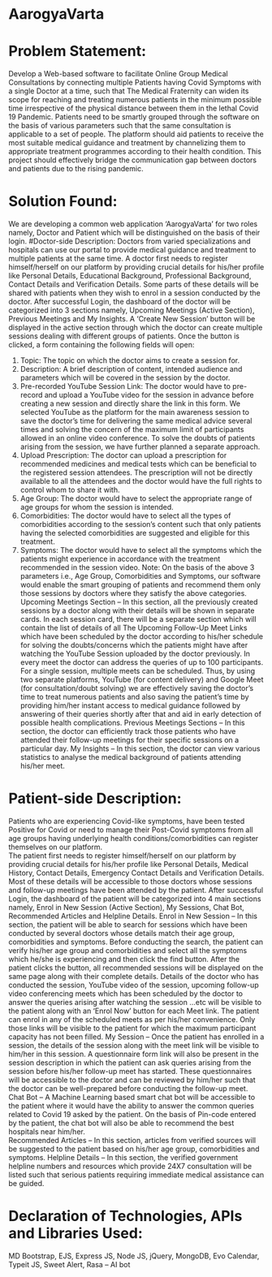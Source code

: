 # AarogyaVarta

# Problem Statement:
Develop a Web-based software to facilitate Online Group Medical Consultations by connecting multiple Patients having Covid Symptoms with a single Doctor at a time, such that The Medical Fraternity can widen its scope for reaching and treating numerous patients in the minimum possible time irrespective of the physical distance between them in the lethal Covid 19 Pandemic. Patients need to be smartly grouped through the software on the basis of various parameters such that the same consultation is applicable to a set of people. The platform should aid patients to receive the most suitable medical guidance and treatment by channelizing them to appropriate treatment programmes according to their health condition. This project should effectively bridge the communication gap between doctors and patients due to the rising pandemic.

# Solution Found:
We are developing a common web application ‘AarogyaVarta’ for two roles namely, Doctor and Patient which will be distinguished on the basis of their login.
#Doctor-side Description:
Doctors from varied specializations and hospitals can use our portal to provide medical guidance and treatment to multiple patients at the same time.
A doctor first needs to register himself/herself on our platform by providing crucial details for his/her profile like Personal Details, Educational Background, Professional Background, Contact Details and Verification Details. Some parts of these details will be shared with patients when they wish to enrol in a session conducted by the doctor.
After successful Login, the dashboard of the doctor will be categorized into 3 sections namely, Upcoming Meetings (Active Section), Previous Meetings and My Insights.
A ‘Create New Session’ button will be displayed in the active section through which the doctor can create multiple sessions dealing with different groups of patients. Once the button is clicked, a form containing the following fields will open:

1. Topic: The topic on which the doctor aims to create a session for.
2. Description: A brief description of content, intended audience and parameters which will be covered in the session by the doctor.
3. Pre-recorded YouTube Session Link: The doctor would have to pre-record and upload a YouTube video for the session in advance before creating a new session and directly share the link in this form. We selected YouTube as the platform for the main awareness session to save the doctor’s time for delivering the same medical advice several times and solving the concern of the maximum limit of participants allowed in an online video conference. To solve the doubts of patients arising from the session, we have further planned a separate approach.
4. Upload Prescription: The doctor can upload a prescription for recommended medicines and medical tests which can be beneficial to the registered session attendees. The prescription will not be directly available to all the attendees and the doctor would have the full rights to control whom to share it with.
5. Age Group: The doctor would have to select the appropriate range of age groups for whom the session is intended.
6. Comorbidities: The doctor would have to select all the types of comorbidities according to the session’s content such that only patients having the selected comorbidities are suggested and eligible for this treatment.
7. Symptoms: The doctor would have to select all the symptoms which the patients might experience in accordance with the treatment recommended in the session video.
   Note: On the basis of the above 3 parameters i.e., Age Group, Comorbidities and Symptoms, our software would enable the smart grouping of patients and recommend them only those sessions by doctors where they satisfy the above categories.
   Upcoming Meetings Section – In this section, all the previously created sessions by a doctor along with their details will be shown in separate cards. In each session card, there will be a separate section which will contain the list of details of all The Upcoming Follow-Up Meet Links which have been scheduled by the doctor according to his/her schedule for solving the doubts/concerns which the patients might have after watching the YouTube Session uploaded by the doctor previously. In every meet the doctor can address the queries of up to 100 participants. For a single session, multiple meets can be scheduled. Thus, by using two separate platforms, YouTube (for content delivery) and Google Meet (for consultation/doubt solving) we are effectively saving the doctor’s time to treat numerous patients and also saving the patient’s time by providing him/her instant access to medical guidance followed by answering of their queries shortly after that and aid in early detection of possible health complications.
   Previous Meetings Sections – In this section, the doctor can efficiently track those patients who have attended their follow-up meetings for their specific sessions on a particular day.
   My Insights – In this section, the doctor can view various statistics to analyse the medical background of patients attending his/her meet.
 #  Patient-side Description:
   Patients who are experiencing Covid-like symptoms, have been tested Positive for Covid or need to manage their Post-Covid symptoms from all age groups having underlying health conditions/comorbidities can register themselves on our platform.  
   The patient first needs to register himself/herself on our platform by providing crucial details for his/her profile like Personal Details, Medical History, Contact Details, Emergency Contact Details and Verification Details. Most of these details will be accessible to those doctors whose sessions and follow-up meetings have been attended by the patient.
   After successful Login, the dashboard of the patient will be categorized into 4 main sections namely, Enrol in New Session (Active Section), My Sessions, Chat Bot, Recommended Articles and Helpline Details.
   Enrol in New Session – In this section, the patient will be able to search for sessions which have been conducted by several doctors whose details match their age group, comorbidities and symptoms. Before conducting the search, the patient can verify his/her age group and comorbidities and select all the symptoms which he/she is experiencing and then click the find button. After the patient clicks the button, all recommended sessions will be displayed on the same page along with their complete details. Details of the doctor who has conducted the session, YouTube video of the session, upcoming follow-up video conferencing meets which has been scheduled by the doctor to answer the queries arising after watching the session ...etc will be visible to the patient along with an ‘Enrol Now’ button for each Meet link. The patient can enrol in any of the scheduled meets as per his/her convenience. Only those links will be visible to the patient for which the maximum participant capacity has not been filled.
   My Session – Once the patient has enrolled in a session, the details of the session along with the meet link will be visible to him/her in this session. A questionnaire form link will also be present in the session description in which the patient can ask queries arising from the session before his/her follow-up meet has started. These questionnaires will be accessible to the doctor and can be reviewed by him/her such that the doctor can be well-prepared before conducting the follow-up meet.
   Chat Bot – A Machine Learning based smart chat bot will be accessible to the patient where it would have the ability to answer the common queries related to Covid 19 asked by the patient. On the basis of Pin-code entered by the patient, the chat bot will also be able to recommend the best hospitals near him/her.  
   Recommended Articles – In this section, articles from verified sources will be suggested to the patient based on his/her age group, comorbidities and symptoms.
   Helpline Details – In this section, the verified government helpline numbers and resources which provide 24X7 consultation will be listed such that serious patients requiring immediate medical assistance can be guided.

# Declaration of Technologies, APIs and Libraries Used:
MD Bootstrap, EJS, Express JS, Node JS, jQuery, MongoDB, Evo Calendar, Typeit JS, Sweet Alert, Rasa – AI bot
